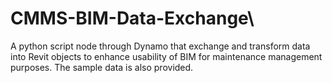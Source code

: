 # CMMS-BIM-Data-Exchange\
A python script node through Dynamo that exchange and transform data into Revit objects to enhance usability of BIM for maintenance management purposes. The sample data is also provided.
